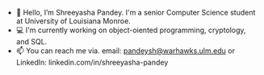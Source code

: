 - 👋 Hello, I’m Shreeyasha Pandey. I'm a senior Computer Science student at University of Louisiana Monroe. 
- 💻 I'm currently working on object-oiented programming, cryptology, and SQL.
- 📫 You can reach me via. email: pandeysh@warhawks.ulm.edu or LinkedIn: linkedin.com/in/shreeyasha-pandey 

